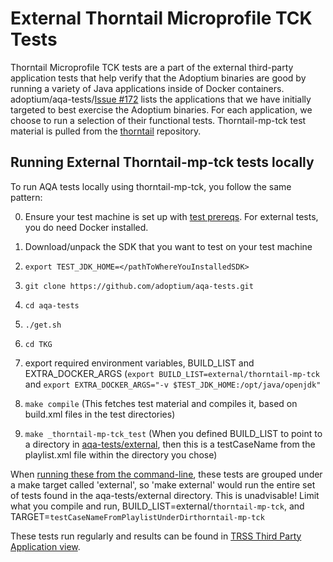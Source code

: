 # External Thorntail Microprofile TCK Tests

Thorntail Microprofile TCK tests are a part of the external third-party application tests that help verify that the Adoptium binaries are good by running a variety of Java applications inside of Docker containers. adoptium/aqa-tests/[Issue #172](https://github.com/adoptium/aqa-tests/issues/172) lists the applications that we have initially targeted to best exercise the Adoptium binaries. For each application, we choose to run a selection of their functional tests. Thorntail-mp-tck test material is pulled from the [thorntail](https://github.com/thorntail/thorntail) repository.

## Running External Thorntail-mp-tck tests locally

To run AQA tests locally using thorntail-mp-tck, you follow the same pattern:

0. Ensure your test machine is set up with [test prereqs](https://github.com/adoptium/aqa-tests/blob/master/doc/Prerequisites.md). For external tests, you do need Docker installed.

1. Download/unpack the SDK that you want to test on your test machine

2. `export TEST_JDK_HOME=</pathToWhereYouInstalledSDK>`

3. `git clone https://github.com/adoptium/aqa-tests.git`

4. `cd aqa-tests`

5. `./get.sh`

6. `cd TKG`

7. export required environment variables, BUILD_LIST and EXTRA_DOCKER_ARGS (`export BUILD_LIST=external/thorntail-mp-tck` and `export EXTRA_DOCKER_ARGS="-v $TEST_JDK_HOME:/opt/java/openjdk"`

8. `make compile` (This fetches test material and compiles it, based on build.xml files in the test directories)

9. `make _thorntail-mp-tck_test` (When you defined BUILD_LIST to point to a directory in [aqa-tests/external](https://github.com/adoptium/aqa-tests/tree/master/external), then this is a testCaseName from the playlist.xml file within the directory you chose)

When [running these from the command-line](https://github.com/adoptium/aqa-tests/blob/master/doc/userGuide.md#local-testing-via-make-targets-on-the-commandline), these tests are grouped under a make target called 'external', so 'make external' would run the entire set of tests found in the aqa-tests/external directory. This is unadvisable! Limit what you compile and run, BUILD_LIST=external/`thorntail-mp-tck`, and TARGET=`testCaseNameFromPlaylistUnderDirthorntail-mp-tck`

These tests run regularly and results can be found in [TRSS Third Party Application view](https://trss.adoptopenjdk.net/ThirdPartyAppView).
